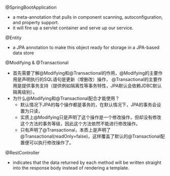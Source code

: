 @SpringBootApplication
* a meta-annotation that pulls in component scanning, autoconfiguration, and property support.
* it will fire up a servlet container and serve up our service.

@Entity
* a JPA annotation to make this object ready for storage in a JPA-based data store  

@Modifying & @Transactional
* 首先需要了解@Modifying和@Transactional的作用，@Modifying的主要作用是声明执行的SQL语句是更新（增删改）操作， @Transactional的主要作用是提供事务支持（提供例如隔离性等事务特性，JPA默认会依赖JDBC默认隔离级别）。
* 为什么@Modifying和@Transactional配合才能使用？
  * 默认情况下JPA的每个操作都是事务的，在默认情况下，JPA的事务会设置为只读，
  * 实质上@Modifying只是声明了这个操作是一个修改操作，但却没有修改这个方法的事务等级，因此这个方法依然不能进行修改操作。
  * 只有声明了@Transactional，本质上是声明了@Transactional(readOnly=false)，这样覆盖了默认的@Transactional配置便可以执行修改操作了。
  
@RestController
* indicates that the data returned by each method will be written straight into the response body instead of rendering a template.
